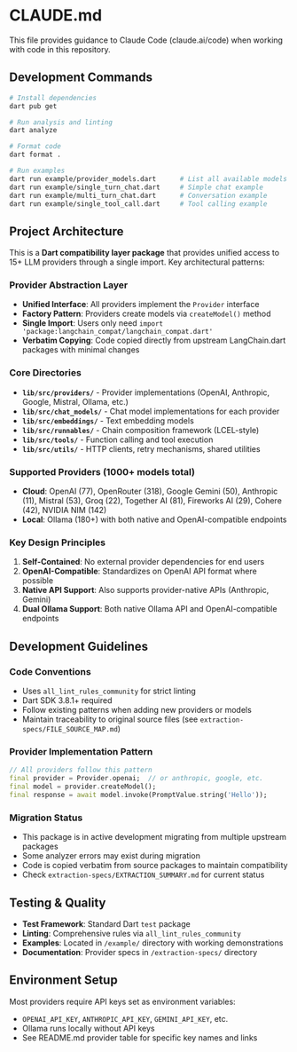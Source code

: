 # CLAUDE.md

This file provides guidance to Claude Code (claude.ai/code) when working with code in this repository.

## Development Commands

```bash
# Install dependencies
dart pub get

# Run analysis and linting
dart analyze

# Format code
dart format .

# Run examples
dart run example/provider_models.dart      # List all available models
dart run example/single_turn_chat.dart     # Simple chat example
dart run example/multi_turn_chat.dart      # Conversation example
dart run example/single_tool_call.dart     # Tool calling example
```

## Project Architecture

This is a **Dart compatibility layer package** that provides unified access to 15+ LLM providers through a single import. Key architectural patterns:

### Provider Abstraction Layer
- **Unified Interface**: All providers implement the `Provider` interface
- **Factory Pattern**: Providers create models via `createModel()` method
- **Single Import**: Users only need `import 'package:langchain_compat/langchain_compat.dart'`
- **Verbatim Copying**: Code copied directly from upstream LangChain.dart packages with minimal changes

### Core Directories
- **`lib/src/providers/`** - Provider implementations (OpenAI, Anthropic, Google, Mistral, Ollama, etc.)
- **`lib/src/chat_models/`** - Chat model implementations for each provider
- **`lib/src/embeddings/`** - Text embedding models
- **`lib/src/runnables/`** - Chain composition framework (LCEL-style)
- **`lib/src/tools/`** - Function calling and tool execution
- **`lib/src/utils/`** - HTTP clients, retry mechanisms, shared utilities

### Supported Providers (1000+ models total)
- **Cloud**: OpenAI (77), OpenRouter (318), Google Gemini (50), Anthropic (11), Mistral (53), Groq (22), Together AI (81), Fireworks AI (29), Cohere (42), NVIDIA NIM (142)
- **Local**: Ollama (180+) with both native and OpenAI-compatible endpoints

### Key Design Principles
1. **Self-Contained**: No external provider dependencies for end users
2. **OpenAI-Compatible**: Standardizes on OpenAI API format where possible
3. **Native API Support**: Also supports provider-native APIs (Anthropic, Gemini)
4. **Dual Ollama Support**: Both native Ollama API and OpenAI-compatible endpoints

## Development Guidelines

### Code Conventions
- Uses `all_lint_rules_community` for strict linting
- Dart SDK 3.8.1+ required
- Follow existing patterns when adding new providers or models
- Maintain traceability to original source files (see `extraction-specs/FILE_SOURCE_MAP.md`)

### Provider Implementation Pattern
```dart
// All providers follow this pattern
final provider = Provider.openai;  // or anthropic, google, etc.
final model = provider.createModel();
final response = await model.invoke(PromptValue.string('Hello'));
```

### Migration Status
- This package is in active development migrating from multiple upstream packages
- Some analyzer errors may exist during migration
- Code is copied verbatim from source packages to maintain compatibility
- Check `extraction-specs/EXTRACTION_SUMMARY.md` for current status

## Testing & Quality

- **Test Framework**: Standard Dart `test` package
- **Linting**: Comprehensive rules via `all_lint_rules_community`
- **Examples**: Located in `/example/` directory with working demonstrations
- **Documentation**: Provider specs in `/extraction-specs/` directory

## Environment Setup

Most providers require API keys set as environment variables:
- `OPENAI_API_KEY`, `ANTHROPIC_API_KEY`, `GEMINI_API_KEY`, etc.
- Ollama runs locally without API keys
- See README.md provider table for specific key names and links